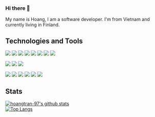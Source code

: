 ### Hi there 👋

My name is Hoang, I am a software developer. I'm from Vietnam and currently living in Finland. 

## Technologies and Tools 
![](https://img.shields.io/badge/Code-CSS-informational?style=for-the-badge&logo=CSS3&logoColor=white&color=1572B6)
![](https://img.shields.io/badge/Code-HTML-informational?style=for-the-badge&logo=HTML5&logoColor=white&color=E34F26)
![](https://img.shields.io/badge/Code-Jest-informational?style=for-the-badge&logo=Jest&logoColor=white&color=C21325)
![](https://img.shields.io/badge/Code-Node.js-informational?style=for-the-badge&logo=Node.js&logoColor=white&color=339933)
![](https://img.shields.io/badge/Code-Redux-informational?style=for-the-badge&logo=Redux&logoColor=white&color=764ABC)
![](https://img.shields.io/badge/Web-React-informational?style=for-the-badge&logo=react&logoColor=white&color=61DAFB)
![](https://img.shields.io/badge/Mobile-ReactNative-informational?style=for-the-badge&logo=react&logoColor=white&color=61DAFB)
![](https://img.shields.io/badge/Code-TypeScript-informational?style=for-the-badge&logo=TypeScript&logoColor=white&color=007ACC)

![](https://img.shields.io/badge/DB-Firebase-informational?style=for-the-badge&logo=Firebase&logoColor=white&color=FFCA28)
![](https://img.shields.io/badge/DB-MongoDB-informational?style=for-the-badge&logo=MongoDB&logoColor=white&color=47A248)
![](https://img.shields.io/badge/DB-PostgreSQL-informational?style=for-the-badge&logo=PostgreSQL&logoColor=white&color=336791)

![](https://img.shields.io/badge/Tool-Adobe.XD-informational?style=for-the-badge&logo=AdobeXD&logoColor=white&color=FF26BE)
![](https://img.shields.io/badge/Tool-Docker-informational?style=for-the-badge&logo=Docker&logoColor=white&color=2496ED)
![](https://img.shields.io/badge/Tool-Figma-informational?style=for-the-badge&logo=Figma&logoColor=white&color=F24E1E)
![](https://img.shields.io/badge/Tool-Postman-informational?style=for-the-badge&logo=Firebase&logoColor=white&color=FF6C37)
![](https://img.shields.io/badge/Tool-Proto.io-informational?style=for-the-badge&logo=Proto.io&logoColor=white&color=34A7C1)
![](https://img.shields.io/badge/Tool-WordPress-informational?style=for-the-badge&logo=WordPress&logoColor=white&color=21759B)

## Stats

[![hoangtran-97's github stats](https://github-readme-stats.vercel.app/api?username=hoangtran-97&show_icons=true&theme=dark)](https://github.com/anuraghazra/github-readme-stats)
</br>
[![Top Langs](https://github-readme-stats.vercel.app/api/top-langs/?username=hoangtran-97&show_icons=true&theme=dark)](https://github.com/anuraghazra/github-readme-stats)


